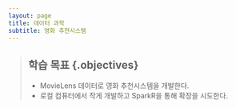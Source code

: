 ```yaml
---
layout: page
title: 데이터 과학
subtitle: 영화 추천시스템
---
```


> ## 학습 목표 {.objectives}
>
> * MovieLens 데이터로 영화 추천시스템을 개발한다.
> * 로컬 컴퓨터에서 작게 개발하고 SparkR을 통해 확장을 시도한다.
